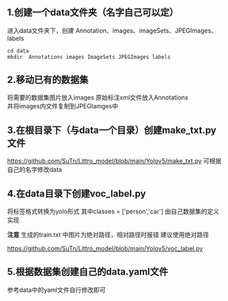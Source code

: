 #
## 1.创建一个data文件夹（名字自己可以定）
进入data文件夹下，创建 Annotation、images、imageSets、JPEGImages、labels
```
cd data
mkdir  Annotations images ImageSets JPEGImages labels
```
## 2.移动已有的数据集
将需要的数据集图片放入images  原始标注xml文件放入Annotations  
并将images内文件复制到JPEGIamges中

## 3.在根目录下（与data一个目录）创建make_txt.py 文件
https://github.com/SuTn/Littro_model/blob/main/Yolov5/make_txt.py
可根据自己的名字修改data

## 4.在data目录下创建voc_label.py
将标签格式转换为yolo形式
其中classes = ['person','car'] 由自己数据集的定义实现

**注意** 生成的train.txt  中图片为绝对路径，相对路径时报错 建议使用绝对路径

https://github.com/SuTn/Littro_model/blob/main/Yolov5/voc_label.py

## 5.根据数据集创建自己的data.yaml文件
参考data中的yaml文件自行修改即可
